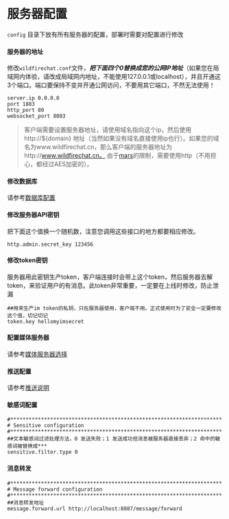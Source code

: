 # 服务器配置

```config``` 目录下放有所有服务器的配置，部署时需要对配置进行修改

#### 服务器的地址
修改```wildfirechat.conf```文件，***把下面四个0替换成您的公网IP地址***（如果您在局域网内体验，请改成局域网内地址，不能使用127.0.0.1或localhost），并且开通这3个端口。端口要保持不变并开通公网访问，不要用其它端口，不然无法使用！

```
server.ip 0.0.0.0
port 1883
http_port 80
websocket_port 8083
```
> 客户端需要设置服务器地址，请使用域名指向这个ip，然后使用http://${domain} 地址（当然如果没有域名直接使用ip也行）。如果您的域名为www.wildfirechat.cn，那么客户端的服务器地址为http://www.wildfirechat.cn。 由于[mars](./api_description.md#安全防护)的限制，需要使用http（不用担心，都经过AES加密的）。

#### 修改数据库
请参考[数据库配置](./db_config.md)

#### 修改服务器API密钥
把下面这个值换一个随机数，注意您调用这些接口的地方都要相应修改。
```
http.admin.secret_key 123456
```

#### 修改token密钥
服务器用此密钥生产token，客户端连接时会带上这个token，然后服务器去解token，来验证用户的有消息。此token非常重要，一定要在上线时修改，防止泄漏
```
##用来生产im token的私钥，只在服务器使用，客户端不用。正式使用时为了安全一定要修改这个值，切记切记
token.key hellomyimsecret

```

#### 配置媒体服务器
请参考[媒体服务器选择](./media_server.md)

#### 推送配置
请参考[推送说明](.push_config.md)

#### 敏感词配置
```
#*********************************************************************
# Sensitive configuration
#*********************************************************************
##文本敏感词过滤处理方法，0 发送失败；1 发送成功但消息被服务器直接丢弃；2 命中的敏感词被替换成***
sensitive.filter.type 0
```

#### 消息转发
```
#*********************************************************************
# Message forward configuration
#*********************************************************************
##消息转发地址
message.forward.url http://localhost:8087/message/forward
```

